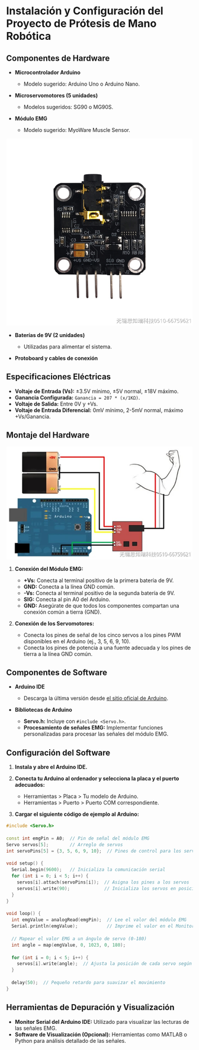 
# Instalación y Configuración del Proyecto de Prótesis de Mano Robótica

## Componentes de Hardware

- **Microcontrolador Arduino**
  - Modelo sugerido: Arduino Uno o Arduino Nano.

- **Microservomotores (5 unidades)**
  - Modelos sugeridos: SG90 o MG90S.

- **Módulo EMG**
  - Modelo sugerido: MyoWare Muscle Sensor.

![Módulo EMG](img_01.jpeg)



- **Baterías de 9V (2 unidades)**
  - Utilizadas para alimentar el sistema.

- **Protoboard y cables de conexión**

## Especificaciones Eléctricas

- **Voltaje de Entrada (Vs):** ±3.5V mínimo, ±5V normal, ±18V máximo.
- **Ganancia Configurada:** `Ganancia = 207 * (x/1KΩ)`.
- **Voltaje de Salida:** Entre 0V y +Vs.
- **Voltaje de Entrada Diferencial:** 0mV mínimo, 2-5mV normal, máximo +Vs/Ganancia.

## Montaje del Hardware

![Montaje del Hardware](img_02.jpg)

1. **Conexión del Módulo EMG:**
   - **+Vs:** Conecta al terminal positivo de la primera batería de 9V.
   - **GND:** Conecta a la línea GND común.
   - **-Vs:** Conecta al terminal positivo de la segunda batería de 9V.
   - **SIG:** Conecta al pin A0 del Arduino.
   - **GND:** Asegúrate de que todos los componentes compartan una conexión común a tierra (GND).

2. **Conexión de los Servomotores:**
   - Conecta los pines de señal de los cinco servos a los pines PWM disponibles en el Arduino (ej., 3, 5, 6, 9, 10).
   - Conecta los pines de potencia a una fuente adecuada y los pines de tierra a la línea GND común.

## Componentes de Software

- **Arduino IDE**
  - Descarga la última versión desde [el sitio oficial de Arduino](https://www.arduino.cc/en/software).

- **Bibliotecas de Arduino**
  - **Servo.h:** Incluye con `#include <Servo.h>`.
  - **Procesamiento de señales EMG:** Implementar funciones personalizadas para procesar las señales del módulo EMG.

## Configuración del Software

1. **Instala y abre el Arduino IDE.**
2. **Conecta tu Arduino al ordenador y selecciona la placa y el puerto adecuados:**
   - Herramientas > Placa > Tu modelo de Arduino.
   - Herramientas > Puerto > Puerto COM correspondiente.

3. **Cargar el siguiente código de ejemplo al Arduino:**

```cpp
#include <Servo.h>

const int emgPin = A0;  // Pin de señal del módulo EMG
Servo servos[5];        // Arreglo de servos
int servoPins[5] = {3, 5, 6, 9, 10};  // Pines de control para los servos

void setup() {
  Serial.begin(9600);   // Inicializa la comunicación serial
  for (int i = 0; i < 5; i++) {
    servos[i].attach(servoPins[i]);  // Asigna los pines a los servos
    servos[i].write(90);             // Inicializa los servos en posición neutral
  }
}

void loop() {
  int emgValue = analogRead(emgPin);  // Lee el valor del módulo EMG
  Serial.println(emgValue);           // Imprime el valor en el Monitor Serial

  // Mapear el valor EMG a un ángulo de servo (0-180)
  int angle = map(emgValue, 0, 1023, 0, 180);

  for (int i = 0; i < 5; i++) {
    servos[i].write(angle);  // Ajusta la posición de cada servo según el valor EMG
  }

  delay(50);  // Pequeño retardo para suavizar el movimiento
}
```

## Herramientas de Depuración y Visualización

- **Monitor Serial del Arduino IDE:** Utilizado para visualizar las lecturas de las señales EMG.
- **Software de Visualización (Opcional):** Herramientas como MATLAB o Python para análisis detallado de las señales.
